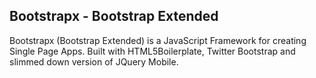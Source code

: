 Bootstrapx - Bootstrap Extended
-------------------------------

Bootstrapx (Bootstrap Extended) is a JavaScript Framework for creating Single Page Apps. Built with HTML5Boilerplate, Twitter Bootstrap and slimmed down version of JQuery Mobile.